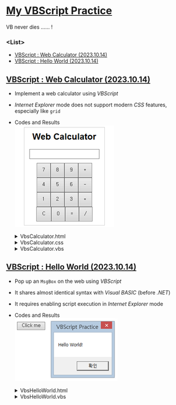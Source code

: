 # [My VBScript Practice](../README.md#vbscript)

VB never dies …… !


### \<List>

- [VBScript : Web Calculator (2023.10.14)](#vbscript--web-calculator-20231014)
- [VBScript : Hello World (2023.10.14)](#vbscript--hello-world-20231014)


## [VBScript : Web Calculator (2023.10.14)](#list)

- Implement a web calculator using *VBScript*
- *Internet Explorer* mode does not support modern *CSS* features, especially like `grid`
- Codes and Results  
  ![Web Calculator](./Images/VbsCalculator.gif)
  <details>
    <summary>VbsCalculator.html</summary>

  ```html
  <!DOCTYPE html>
  <html>

  <head>
    <title>Web Calculator with VBScript</title>
    <link rel="stylesheet" type="text/css" href="VbsCalculator.css">
    <script type="text/vbscript" src="VbsCalculator.vbs"></script>
  </head>

  <body>
    <div class="calculator">
      <h2>Web Calculator</h2>
      <input type="text" id="display" readonly>
      <div class="keys">
        <button onclick="appendToDisplay('7')">7</button>
        <button onclick="appendToDisplay('8')">8</button>
        <button onclick="appendToDisplay('9')">9</button>
        <button onclick="appendToDisplay('+')">+</button><br>
        <button onclick="appendToDisplay('4')">4</button>
        <button onclick="appendToDisplay('5')">5</button>
        <button onclick="appendToDisplay('6')">6</button>
        <button onclick="appendToDisplay('-')">-</button><br>
        <button onclick="appendToDisplay('1')">1</button>
        <button onclick="appendToDisplay('2')">2</button>
        <button onclick="appendToDisplay('3')">3</button>
        <button onclick="appendToDisplay('*')">*</button><br>
        <button onclick="clearDisplay()">C</button>
        <button onclick="appendToDisplay('0')">0</button>
        <button onclick="calculateResult()">=</button>
        <button onclick="appendToDisplay('/')">/</button>
      </div>
    </div>
  </body>

  </html>
  ```
  </details>
  <details>
    <summary>VbsCalculator.css</summary>

  ```css
  body {
      text-align: center;
      font-family: Arial, sans-serif;
    }

    .calculator {
      width: 200px;
      margin: 0 auto;
      border: 1px solid #ccc;
      padding: 10px;
    }

    input[type="text"] {
      width: 90%;
      margin-bottom: 10px;
      padding: 5px;
    }

    /* It seems not to work in IE mode */
    /* .keys {
      display: grid;
      grid-template-columns: repeat(4, 1fr);
      gap: 5px;
    } */

    button {
      padding: 10px;
    }
  ```
  </details>
  <details>
    <summary>VbsCalculator.vbs</summary>

  ```vbs
  Function appendToDisplay(value)

    document.getElementById("display").value = document.getElementById("display").value & value

  End Function


  Function clearDisplay()

    document.getElementById("display").value = ""

  End Function


  Function calculateResult()

    On Error Resume Next

      result = Eval(document.getElementById("display").value)

      If Err.Number = 0 Then
          document.getElementById("display").value = result
      Else
          document.getElementById("display").value = "Error"
      End If

    On Error GoTo 0

  End Function
  ```
  </details>


## [VBScript : Hello World (2023.10.14)](#list)

- Pop up an `MsgBox` on the web using *VBScript*
- It shares almost identical syntax with *Visual BASIC* (before *.NET*)
- It requires enabling script execution in *Internet Explorer* mode
- Codes and Results  
  ![Hello World](./Images/VbsHelloWorld.png)

  <details>
    <summary>VbsHelloWorld.html</summary>

  ```html
  <!DOCTYPE html>
  <html>

  <head>
    <title>VBScript Practice</title>
    <script type="text/vbscript" src="VbsHelloWorld.vbs"></script>
    <!-- In Internet Explorer mode, scripting must be allowed for it to work. -->
  </head>

  <body>
    <button onclick="SayHello()">Click me</button>
  </body>

  </html>
  ```
  </details>
  <details>
    <summary>VbsHelloWorld.vbs</summary>

  ```vbs
  Sub SayHello()

    MsgBox "Hello World!", , "VBScript Practice"

  End Sub
  ```
  </details>
